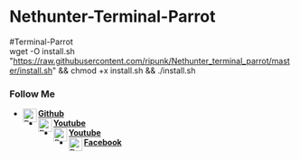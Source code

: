 # Nethunter-Terminal-Parrot
#Terminal-Parrot
<br>
wget -O install.sh "https://raw.githubusercontent.com/ripunk/Nethunter_terminal_parrot/master/install.sh" && chmod +x install.sh && ./install.sh

### Follow Me
* [<img alt="Dunia-Kode's Github" align="left" width="24px" src="https://cdn.jsdelivr.net/npm/simple-icons@v3/icons/github.svg" /> <b>Github</b>](https://github.com/ripunk)<br />
* [<img alt="Dunia-Kode's Youtube" align="left" width="24px" src="https://cdn.jsdelivr.net/npm/simple-icons@v3/icons/youtube.svg" /> <b>Youtube</b>](https://www.youtube.com/channel/UCWgaeAjzG5xev9MGK-BlgKA)<br />
* [<img alt="Dunia-Kode's Youtube" align="left" width="24px" src="https://cdn.jsdelivr.net/npm/simple-icons@v3/icons/youtube.svg" /> <b>Youtube</b>](https://www.youtube.com/channel/UCurfkeVO1zsDRdyv2QMxq_g)<br />
* [<img alt="Dunia-Kode's Facebook" align="left" width="24px" src="https://cdn.jsdelivr.net/npm/simple-icons@v3/icons/facebook.svg" /> <b>Facebook</b>](https://m.youtube.com/channel/UCurfkeVO1zsDRdyv2QMxq_g)<br />
